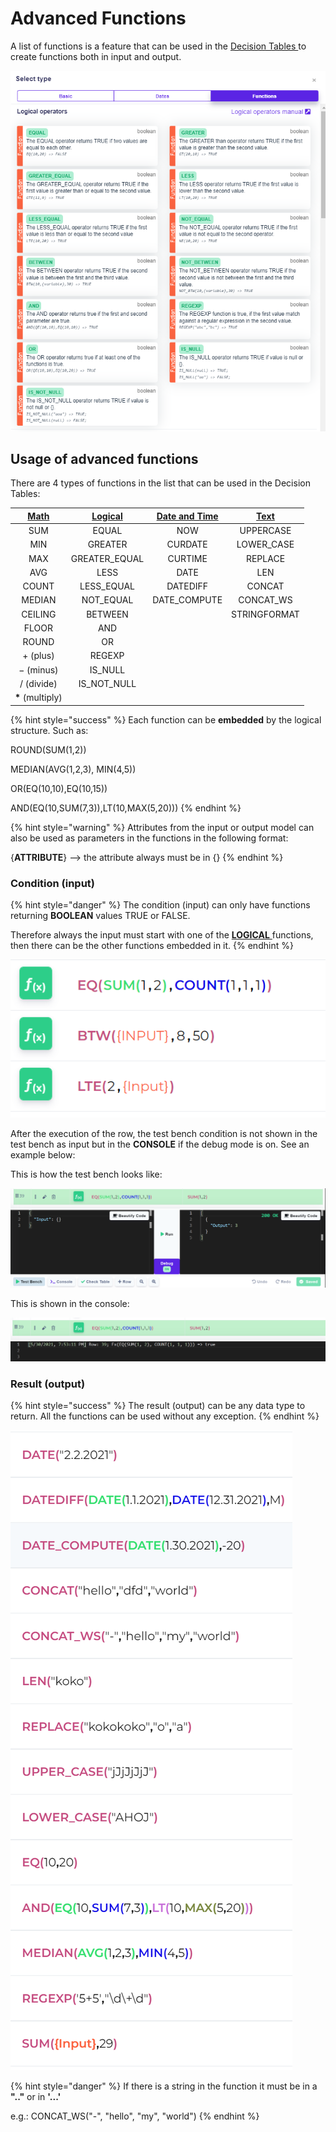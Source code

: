 # Advanced Functions

A list of functions is a feature that can be used in the [Decision Tables ](../decision-table-designer.md)to create functions both in input and output.

![](../../.gitbook/assets/functions.png)

## Usage of advanced functions

There are 4 types of functions in the list that can be used in the Decision Tables:

| [**Math**](math.md) | [**Logical**](logical.md) | [**Date and Time**](date-and-time.md) | [**Text**](text.md) |
| :-----------------: | :-----------------------: | :-----------------------------------: | :-----------------: |
|         SUM         |           EQUAL           |                  NOW                  |      UPPERCASE      |
|         MIN         |          GREATER          |                CURDATE                |     LOWER\_CASE     |
|         MAX         |       GREATER\_EQUAL      |                CURTIME                |       REPLACE       |
|         AVG         |            LESS           |                  DATE                 |         LEN         |
|        COUNT        |        LESS\_EQUAL        |                DATEDIFF               |        CONCAT       |
|        MEDIAN       |         NOT\_EQUAL        |             DATE\_COMPUTE             |      CONCAT\_WS     |
|       CEILING       |          BETWEEN          |                                       |     STRINGFORMAT    |
|        FLOOR        |            AND            |                                       |                     |
|        ROUND        |             OR            |                                       |                     |
|       + (plus)      |           REGEXP          |                                       |                     |
|      − (minus)      |          IS\_NULL         |                                       |                     |
|      / (divide)     |       IS\_NOT\_NULL       |                                       |                     |
|  **\*** (multiply)  |                           |                                       |                     |

{% hint style="success" %}
Each function can be **embedded** by the logical structure. Such as:

ROUND(SUM(1,2))

MEDIAN(AVG(1,2,3), MIN(4,5))

OR(EQ(10,10),EQ(10,15))

AND(EQ(10,SUM(7,3)),LT(10,MAX(5,20)))
{% endhint %}

{% hint style="warning" %}
Attributes from the input or output model can also be used as parameters in the functions in the following format:

{**ATTRIBUTE**} --> the attribute always must be in {}
{% endhint %}

### Condition (input)

{% hint style="danger" %}
The condition (input) can only have functions returning **BOOLEAN** values TRUE or FALSE.

Therefore always the input must start with one of the [**LOGICAL** ](logical.md)functions, then there can be the other functions embedded in it.
{% endhint %}

![Example of how the input must be.](<../../.gitbook/assets/image (136).png>)

After the execution of the row, the test bench condition is not shown in the test bench as input but in the **CONSOLE** if the debug mode is on. See an example below:

This is how the test bench looks like:

![](<../../.gitbook/assets/image (138).png>)

This is shown in the console:

![](<../../.gitbook/assets/image (137).png>)

### Result (output)

{% hint style="success" %}
The result (output) can be any data type to return. All the functions can be used without any exception.
{% endhint %}

![](../../.gitbook/assets/func.PNG)

{% hint style="danger" %}
If there is a string in the function it must be in a **".."** or in **'...'**

e.g.: CONCAT\_WS("-", "hello", "my", "world")
{% endhint %}
